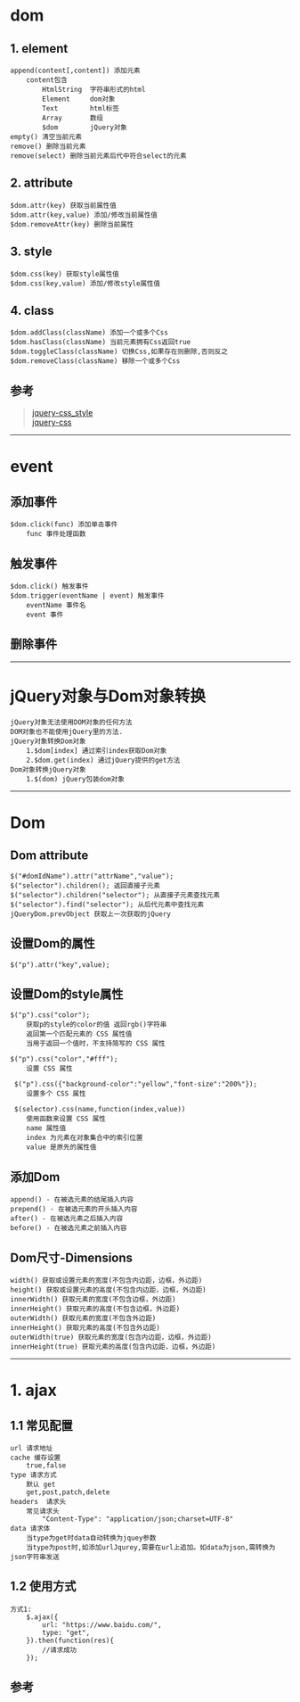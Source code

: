 # dom                      
## 1. element        
    append(content[,content]) 添加元素
        content包含
            HtmlString  字符串形式的html
            Element     dom对象
            Text        html标签
            Array       数组
            $dom        jQuery对象
    empty() 清空当前元素
    remove() 删除当前元素
    remove(select) 删除当前元素后代中符合select的元素            
## 2. attribute  
    $dom.attr(key) 获取当前属性值
    $dom.attr(key,value) 添加/修改当前属性值
    $dom.removeAttr(key) 删除当前属性
## 3. style    
    $dom.css(key) 获取style属性值
    $dom.css(key,value) 添加/修改style属性值
## 4. class  
    $dom.addClass(className) 添加一个或多个Css
    $dom.hasClass(className) 当前元素拥有Css返回true
    $dom.toggleClass(className) 切换Css,如果存在则删除,否则反之
    $dom.removeClass(className) 移除一个或多个Css
## 参考  
>   [jquery-css_style](https://api.jquery.com/css/)  
>   [jquery-css](https://api.jquery.com/category/css/)  

---        
     
# event     
## 添加事件
    $dom.click(func) 添加单击事件
        func 事件处理函数
## 触发事件
    $dom.click() 触发事件
    $dom.trigger(eventName | event) 触发事件
        eventName 事件名
        event 事件
## 删除事件          
---        
     
# jQuery对象与Dom对象转换
    jQuery对象无法使用DOM对象的任何方法
    DOM对象也不能使用jQuery里的方法.
    jQuery对象转换Dom对象
        1.$dom[index] 通过索引index获取Dom对象
        2.$dom.get(index) 通过jQuery提供的get方法
    Dom对象转换jQuery对象
        1.$(dom) jQuery包装dom对象
          
---       
     
# Dom
## Dom attribute
    $("#domIdName").attr("attrName","value");
    $("selector").children(); 返回直接子元素
    $("selector").children("selector"); 从直接子元素查找元素
    $("selector").find("selector"); 从后代元素中查找元素
    jQueryDom.prevObject 获取上一次获取的jQuery
## 设置Dom的属性
    $("p").attr("key",value);
## 设置Dom的style属性
    $("p").css("color"); 
        获取p的style的color的值 返回rgb()字符串
        返回第一个匹配元素的 CSS 属性值
        当用于返回一个值时，不支持简写的 CSS 属性
        
    $("p").css("color","#fff");
        设置 CSS 属性
        
     $("p").css({"background-color":"yellow","font-size":"200%"});  
        设置多个 CSS 属性
     
     $(selector).css(name,function(index,value))
        使用函数来设置 CSS 属性
        name 属性值
        index 为元素在对象集合中的索引位置
        value 是原先的属性值
## 添加Dom
    append() - 在被选元素的结尾插入内容
    prepend() - 在被选元素的开头插入内容
    after() - 在被选元素之后插入内容
    before() - 在被选元素之前插入内容
## Dom尺寸-Dimensions
    width() 获取或设置元素的宽度(不包含内边距，边框，外边距)
    height() 获取或设置元素的高度(不包含内边距，边框，外边距)
    innerWidth() 获取元素的宽度(不包含边框，外边距)
    innerHeight() 获取元素的高度(不包含边框，外边距)
    outerWidth() 获取元素的宽度(不包含外边距)
    innerHeight() 获取元素的高度(不包含外边距)
    outerWidth(true) 获取元素的宽度(包含内边距，边框，外边距)
    innerHeight(true) 获取元素的高度(包含内边距，边框，外边距)
          
---    
            
# 1. ajax
## 1.1 常见配置
    url 请求地址
    cache 缓存设置
        true,false
    type 请求方式
        默认 get
        get,post,patch,delete
    headers  请求头
        常见请求头
            "Content-Type": "application/json;charset=UTF-8"
    data 请求体
        当type为get时data自动转换为jquey参数
        当type为post时,如添加urlJqurey,需要在url上追加。如data为json,需转换为json字符串发送
## 1.2 使用方式
    方式1:
        $.ajax({
            url: "https://www.baidu.com/",
            type: "get",
        }).then(function(res){
            //请求成功
        });
## 参考
> []()
          